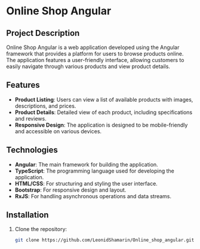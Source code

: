 # Online Shop Angular

## Project Description

Online Shop Angular is a web application developed using the Angular framework that provides a platform for users to browse products online. The application features a user-friendly interface, allowing customers to easily navigate through various products and view product details.

## Features

- **Product Listing**: Users can view a list of available products with images, descriptions, and prices.
- **Product Details**: Detailed view of each product, including specifications and reviews.
- **Responsive Design**: The application is designed to be mobile-friendly and accessible on various devices.

## Technologies

- **Angular**: The main framework for building the application.
- **TypeScript**: The programming language used for developing the application.
- **HTML/CSS**: For structuring and styling the user interface.
- **Bootstrap**: For responsive design and layout.
- **RxJS**: For handling asynchronous operations and data streams.

## Installation

1. Clone the repository:
   ```bash
   git clone https://github.com/LeonidShamarin/Online_shop_angular.git
